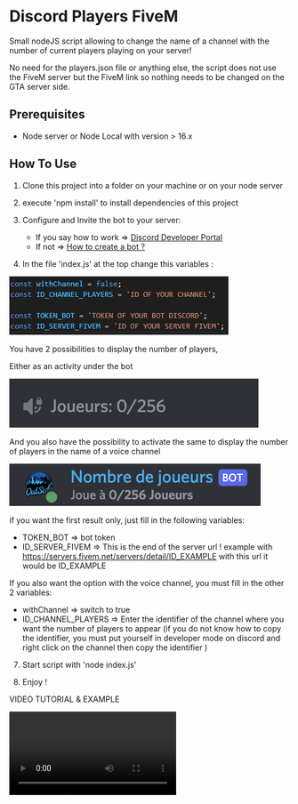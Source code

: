 # Discord Players FiveM

Small nodeJS script allowing to change the name of a channel with the number of current players playing on your server!

No need for the players.json file or anything else, the script does not use the FiveM server but the FiveM link so
nothing needs to be changed on the GTA server side.

## Prerequisites

- Node server or Node Local with version > 16.x

## How To Use

1. Clone this project into a folder on your machine or on your node server


2. execute 'npm install' to install dependencies of this project


3. Configure and Invite the bot to your server:
    - If you say how to work => [Discord Developer Portal](https://discord.com/developers/applications)
    - If not
      => [How to create a bot ?](https://github.com/reactiflux/discord-irc/wiki/Creating-a-discord-bot-&-getting-a-token)


4. In the file 'index.js' at the top change this variables :

![Varaible](./img/variables.png)


You have 2 possibilities to display the number of players,

Either as an activity under the bot

![Variable](./img/players.png)

And you also have the possibility to activate the same to display the number of players in the name of a voice channel

![Variable](./img/players_2.png)


if you want the first result only, just fill in the following variables:

- TOKEN_BOT => bot token
- ID_SERVER_FIVEM => This is the end of the server url ! example with https://servers.fivem.net/servers/detail/ID_EXAMPLE with this url it would be ID_EXAMPLE


If you also want the option with the voice channel, you must fill in the other 2 variables:

- withChannel => switch to true
- ID_CHANNEL_PLAYERS => Enter the identifier of the channel where you want the number of players to appear (if you do
  not know how to copy the identifier, you must put yourself in developer mode on discord and right click on the channel
  then copy the identifier )

7. Start script with 'node index.js'


8. Enjoy !

VIDEO TUTORIAL & EXAMPLE

![Variable](./img/video.mp4)
